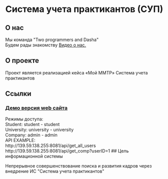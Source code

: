 <h1 align="center">Система учета практикантов (СУП)</h1>

## О нас

Мы команда "Two programmers and Dasha" 
<br>Будем рады знакомству <a href="https://vk.com/video-176084509_456239329">Видео о нас.</a>

## О проекте

Проект является реализацией кейса «Мой ММТР» Система учета практикантов
 

## Ссылки

<h3><a href="http://139.59.138.255:8080/">Демо версия web сайта</a></h2>
Режимы доступа: 
<br>
Student: student - student 
<br>
University: university - university
<br>
Company: admin - admin
<br>
API EXAMPLE: 
<br>
http://139.59.138.255:8081/api/get_all_users
<br>
http://139.59.138.255:8081/api/get_comp?userID=1
## Цель информационной системы

Непрерывное совершенствование поиска и развития кадров через внедрение ИС "Система учета практикантов"
 